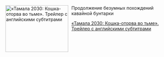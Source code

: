 <!--2025-07-31 11:00:12-->
<div class="yb">
  <div class="rss kino_kino"><a href="https://www.kino-teatr.ru/video/51686/" title="«Тамала 2030: Кошка-оторва во тьме». Трейлер с английскими субтитрами"><img src="https://www.kino-teatr.ru/video/6/8/51686/poster.jpg" width="196" height="147" align="left" hspace="5" style="margin: 0px 10px 0px 5px" alt="«Тамала 2030: Кошка-оторва во тьме». Трейлер с английскими субтитрами"/></a>Продолжение безумных похождений кавайной бунтарки <p class="titl"><a href="https://www.kino-teatr.ru/video/51686/">«Тамала 2030: Кошка-оторва во тьме». Трейлер с английскими субтитрами</a></p></div>
</div>
